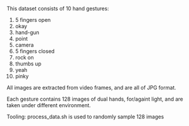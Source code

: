 This dataset consists of 10 hand gestures:

1. 5 fingers open
2. okay
3. hand-gun
4. point
5. camera
6. 5 fingers closed
7. rock on
8. thumbs up
9. yeah
10. pinky

All images are extracted from video frames, and are all of JPG format.

Each gesture contains 128 images of dual hands, for/againt light, and are taken under different environment.

Tooling:
process_data.sh is used to randomly sample 128 images